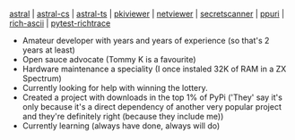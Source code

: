 [astral](https://github.com/sffjunkie/astral) |
[astral-cs](https://github.com/sffjunkie/astral-cs) |
[astral-ts](https://github.com/sffjunkie/astral-ts) |
[pkiviewer](https://github.com/sffjunkie/pkiviewer) |
[netviewer](https://github.com/sffjunkie/netviewer) |
[secretscanner](https://github.com/sffjunkie/secretscanner) |
[ppuri](https://github.com/sffjunkie/ppuri) |
[rich-ascii](https://github.com/sffjunkie/rich-ascii) |
[pytest-richtrace](https://github.com/sffjunkie/pytest-richtrace)

- Amateur developer with years and years of experience (so that's 2 years at least)
- Open sauce advocate (Tommy K is a favourite)
- Hardware maintenance a speciality (I once instaled 32K of RAM in a ZX Spectrum)
- Currently looking for help with winning the lottery.
- Created a project with downloads in the top 1% of PyPi ('They' say it's only because it's a direct dependency of another very popular project and they're definitely right (because they include me))
- Currently learning (always have done, always will do)
